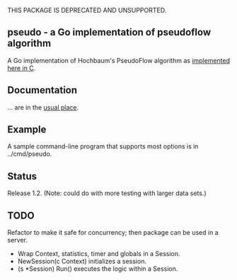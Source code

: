 THIS PACKAGE IS DEPRECATED AND UNSUPPORTED.

<h2>pseudo - a Go implementation of pseudoflow algorithm</h2>

A Go implementation of Hochbaum's PseudoFlow algorithm as [implemented here in C][c_ref].

<h2>Documentation</h2>

... are in the [usual place][docs].

<h2>Example</h2>

A sample command-line program that supports most options is in ../cmd/pseudo.

<h2>Status</h2>

Release 1.2.  (Note: could do with more testing with larger data sets.)

<h2>TODO</h2>

Refactor to make it safe for concurrency; then package can be used in a server.

- Wrap Context, statistics, timer and globals in a Session.
- NewSession(c Context) initializes a session.
- (s *Session) Run() executes the logic within a Session.

[c_ref]: http://riot.ieor.berkeley.edu/Applications/Pseudoflow/maxflow.html
[docs]: https://godoc.org/github.com/clbanning/pseudo
